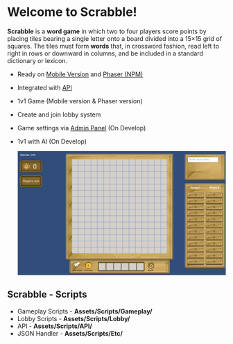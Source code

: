 # Welcome to Scrabble!

**Scrabble** is a **word game** in which two to four players score points by placing tiles bearing a single letter onto a board divided into a 15×15 grid of squares. The tiles must form **words** that, in crossword fashion, read left to right in rows or downward in columns, and be included in a standard dictionary or lexicon.

 - Ready on [Mobile Version](http://gate.git/asep.darmawan/Scrabble) and [Phaser (NPM)](http://gate.git/asep.darmawan/npmPhaser)
 - Integrated with [API](http://gate.git/asep.darmawan/scrabbleapi)
 - 1v1 Game (Mobile version & Phaser version)
 - Create and join lobby system
 - Game settings via [Admin Panel](http://gate.git/asep.darmawan/AdminPanel) (On Develop)
 - 1v1 with AI (On Develop)


	![Scrabble](Welcome.PNG)



## Scrabble - Scripts

- Gameplay Scripts - **Assets/Scripts/Gameplay/**
- Lobby Scripts - **Assets/Scripts/Lobby/**
- API - **Assets/Scripts/API/**
- JSON Handler - **Assets/Scripts/Etc/**